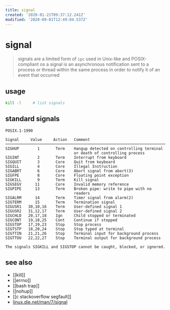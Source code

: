 ```yaml
---
title: signal
created: '2020-01-21T09:37:12.241Z'
modified: '2020-09-01T12:49:04.537Z'
---
```


# signal

> signals are a limited form of `ipc` used in Unix-like and POSIX-compliant os
> a signal is an asynchronous notification sent to a process or thread within the same process in order to notify it of an event that occurred

## usage
```sh
kill -l     # list signals
```

## standard signals
```
POSIX.1-1990

Signal     Value     Action   Comment
──────────────────────────────────────────────────────────────────────
SIGHUP        1       Term    Hangup detected on controlling terminal
                              or death of controlling process
SIGINT        2       Term    Interrupt from keyboard
SIGQUIT       3       Core    Quit from keyboard
SIGILL        4       Core    Illegal Instruction
SIGABRT       6       Core    Abort signal from abort(3)
SIGFPE        8       Core    Floating point exception
SIGKILL       9       Term    Kill signal
SIGSEGV      11       Core    Invalid memory reference
SIGPIPE      13       Term    Broken pipe: write to pipe with no
                              readers
SIGALRM      14       Term    Timer signal from alarm(2)
SIGTERM      15       Term    Termination signal
SIGUSR1   30,10,16    Term    User-defined signal 1
SIGUSR2   31,12,17    Term    User-defined signal 2
SIGCHLD   20,17,18    Ign     Child stopped or terminated
SIGCONT   19,18,25    Cont    Continue if stopped
SIGSTOP   17,19,23    Stop    Stop process
SIGTSTP   18,20,24    Stop    Stop typed at terminal
SIGTTIN   21,21,26    Stop    Terminal input for background process
SIGTTOU   22,22,27    Stop    Terminal output for background process

The signals SIGKILL and SIGSTOP cannot be caught, blocked, or ignored.
```

## see also
- [[kill]]
- [[errno]]
- [[bash trap]]
- [[nohup]]
- [[c stackoverflow segfault]]
- [linux.die.net/man/7/signal](https://linux.die.net/man/7/signal)
